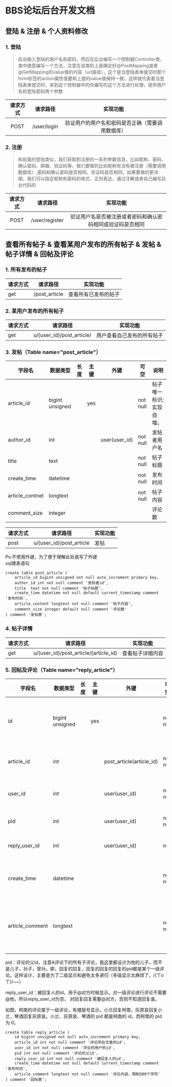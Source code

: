# BBS论坛后台开发文档

## 登陆 & 注册 & 个人资料修改

### 1. 登陆

> 前台输入登陆的用户名和密码，然后在后台编写一个控制器Controller类，类中随意编写一个方法，注意在该类的上面确定好@PostMapping或者@GetMapping的value值的内容（url路径），这个是当登陆表单提交时那个form标签的action属性值要和上面的value值保持一致，这样就代表着当登陆表单提交时，来到这个控制器中的你编写的这个方法进行处理，提供用户名和登陆密码两个参数

| 请求方式 |  请求路径   |                     实现功能                     |
| :------: | :---------: | :----------------------------------------------: |
|   POST   | /user/login | 验证用户的用户名和密码是否正确（需要调用数据库） |

### 2. 注册

> 和前面的登陆类似，我们获取到注册的一系列参数信息，比如昵称、密码、确认密码、邮箱、验证码等，我们要做的比如昵称有没有被注册（需要调用数据库）,密码和确认密码是否相同，验证码是否相同，如果要做的更详细，我们可以指定昵称和密码的格式，正则表达，通过注解或者自己编写后台代码的

| 请求方式 |    请求路径    |                          实现功能                          |
| :------: | :------------: | :--------------------------------------------------------: |
|   POST   | /user/register | 验证用户名是否被注册或者密码和确认密码相同或验证码是否相同 |

## 查看所有帖子 & 查看某用户发布的所有帖子 & 发帖 & 帖子详情 & 回帖及评论

### 1. 所有发布的帖子

请求方式    |   请求路径    |  实现功能
------------|---------------|--------------------
get         |/post_article  |查看所有已发布的帖子


### 2. 某用户发布的所有帖子

请求方式    |            请求路径       |  实现功能
------------|---------------------------|--------------------------
get         |u/{user_id}/post_article/  |用户查看自己发布的所有帖子


### 3. 发帖（Table name="post_article"）

字段名         |  数据类型      |  长度 |  主键  |  外键           |  可空    | 说明 
---------------|----------------|-------|--------|-----------------|----------|----------------------
article_id     | bigint unsigned|       | yes    |                 | not null | 帖子唯一标识;实现自增。 
author_id      | int            |       |        | user(user_id)   | not null | 发帖者用户名 
title          | text           |       |        |                 | not null | 帖子标题
create_time    | datetime       |       |        |                 | not null | 发布时间
article_contnet| longtext       |       |        |                 | not null | 帖子内容
comment_size   | integer        |       |        |                 |          | 评论数


请求方式    |            请求路径     |  实现功能
------------|-------------------------|-------
post        |u/{user_id}/post_article |发帖


Ps:不使用外键，为了便于理解此处我写了外键  
sql建表语句


```
create table post_article (
    article_id bigint unsigned not null auto_increment primary key,	
    author_id int not null comment '发帖者id',   
    title  text not null comment '帖子标题',
	create_time datetime not null default current_timestamp comment '发布时间',
	article_content longtext not null comment '帖子内容',
	comment_size integer default null comment '评论数'
) comment '发帖表';
```
### 4. 帖子详情

请求方式    |            请求路径                  |  实现功能
------------|--------------------------------------|-------
get         |u/{user_id}/post_article/{article_id} |查看帖子详细内容

### 5. 回帖及评论（Table name="reply_article"）

字段名         |  数据类型      |  长度 |  主键  |            外键          |   可空    | 说明 
---------------|----------------|-------|--------|--------------------------|-----------|----------------------
id             | bigint unsigned|       |  yes   |                          | not null  |主键，自定生成,自增
article_id     | int            |       |        |  post_article(article_id)| not null  | 评论所在文章的id
user_id        | int            |       |        |  user(user_id)           | not null  | 评论的用户的id
pid            | int            |       |        |  user(user_id)           | not null  | 评论的父id
reply_user_id  | int            |       |        |  user(user_id)           |     null  | 被回复人的id
create_time    | datetime       |       |        |                          | not null  | 创建时间，自动生成
article_comment| longtext       |       |        |                          | not null  | 评论内容，限制500个字符



pid：评论的父id，注意A评论下的所有子评论，我这里都设计为他的儿子，而不是儿子，孙子，曾孙。即，回复的回复，回复的回复的回复的pid都是某个一级评论。这样设计，主要是为了二级显示和避免太多递归（多级显示太麻烦了，/(ㄒoㄒ)/~~）

reply_user_id：被回复人的id，用于@对方时候显示。对一级评论进行评论不需要@他，所以reply_user_id为空，
对回复回复需要@对方，否则不知道回复谁。


如图，柯南的评论属于一级评论，有楼层号显示。小兰回复柯南，灰原哀回复小兰，琴酒回复灰原哀。小兰、灰原哀、琴酒的 pid 都是柯南的 id，而柯南的 pid 为 0。

```
create table reply_article (
	id bigint unsigned not null auto_increment primary key,
	article_id int not null comment '评论所在文章的id',
    user_id int not null comment '评论的用户的id',
    pid int not null comment '评论的父id',
    reply_user_id int not null comment '被回复人的id', 
	create_time datetime not null default current_timestamp comment '发布时间',
	article_comment longtext not null comment '评论内容，限制500个字符'
) comment '回帖表';


